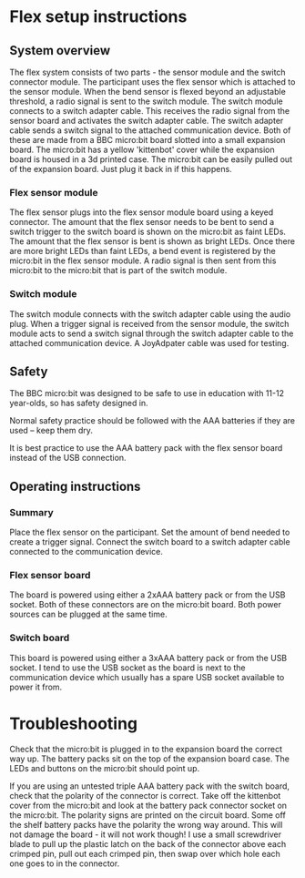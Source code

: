 # Flex setup instructions

## System overview

The flex system consists of two parts - the sensor module and the switch connector module.
The participant uses the flex sensor which is attached to the sensor module.
When the bend sensor is flexed beyond an adjustable threshold, a radio signal is sent to the switch module.
The switch module connects to a switch adapter cable.
This receives the radio signal from the sensor board and activates the switch adapter cable.
The switch adapter cable sends a switch signal to the attached communication device.
Both of these are made from a BBC micro:bit board slotted into a small expansion board.
The micro:bit has a yellow 'kittenbot' cover while the expansion board is housed in a 3d printed case.
The micro:bit can be easily pulled out of the expansion board. Just plug it back in if this happens.

### Flex sensor module

The flex sensor plugs into the flex sensor module board using a keyed connector.
The amount that the flex sensor needs to be bent to send a switch trigger to the switch board is shown on the micro:bit as faint LEDs. The amount that the flex sensor is bent is shown as bright LEDs. Once there are more bright LEDs than faint LEDs, a bend event is registered by the micro:bit in the flex sensor module.
A radio signal is then sent from this micro:bit to the micro:bit that is part of the switch module. 

### Switch module

The switch module connects with the switch adapter cable using the audio plug. When a trigger signal is received from the sensor module, the switch module acts to send a switch signal through the switch adapter cable to the attached communication device. A JoyAdpater cable was used for testing.

## Safety

The BBC micro:bit was designed to be safe to use in education with 11-12 year-olds, so has safety designed in.

Normal safety practice should be followed with the AAA batteries if they are used – keep them dry.

It is best practice to use the AAA battery pack with the flex sensor board instead of the USB connection.

## Operating instructions

### Summary

Place the flex sensor on the participant.
Set the amount of bend needed to create a trigger signal.
Connect the switch board to a switch adapter cable connected to the communication device.

### Flex sensor board

The board is powered using either a 2xAAA battery pack or from the USB socket. Both of these connectors are on the micro:bit board. Both power sources can be plugged at the same time.

### Switch board

This board is powered using either a 3xAAA battery pack or from the USB socket. I tend to use the USB socket as the board is next to the communication device which usually has a spare USB socket available to power it from.

# Troubleshooting

Check that the micro:bit is plugged in to the expansion board the correct way up. The battery packs sit on the top of the expansion board case. The LEDs and buttons on the micro:bit should point up.

If you are using an untested triple AAA battery pack with the switch board, check that the polarity of the connector is correct.
Take off the kittenbot cover from the micro:bit and look at the battery pack connector socket on the micro:bit.
The polarity signs are printed on the circuit board. Some off the shelf battery packs have the polarity the wrong way around.
This will not damage the board - it will not work though! I use a small screwdriver blade to pull up the plastic latch on the back of the connector above each crimped pin, pull out each crimped pin, then swap over which hole each one goes to in the connector.
